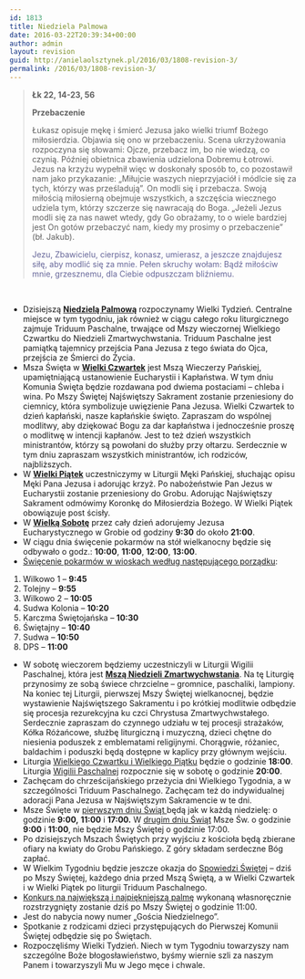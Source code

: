 ```yaml
---
id: 1813
title: Niedziela Palmowa
date: 2016-03-22T20:39:34+00:00
author: admin
layout: revision
guid: http://anielaolsztynek.pl/2016/03/1808-revision-3/
permalink: /2016/03/1808-revision-3/
---
```

> **Łk 22, 14-23, 56**
> 
> **Przebaczenie**
> 
> Łukasz opisuje mękę i śmierć Jezusa jako wielki triumf Bożego miłosierdzia. Objawia się ono w przebaczeniu. Scena ukrzyżowania rozpoczyna się słowami: Ojcze, przebacz im, bo nie wiedzą, co czynią. Później obietnica zbawienia udzielona Dobremu Łotrowi. Jezus na krzyżu wypełnił więc w doskonały sposób to, co pozostawił nam jako przykazanie: &#8222;Miłujcie waszych nieprzyjaciół i módlcie się za tych, którzy was prześladują&#8221;. On modli się i przebacza. Swoją miłością miłosierną obejmuje wszystkich, a szczęścia wiecznego udziela tym, którzy szczerze się nawracają do Boga. &#8222;Jeżeli Jezus modli się za nas nawet wtedy, gdy Go obrażamy, to o wiele bardziej jest On gotów przebaczyć nam, kiedy my prosimy o przebaczenie&#8221; (bł. Jakub).
> 
> <span style="color: #666699;">Jezu, Zbawicielu, cierpisz, konasz, umierasz, a jeszcze znajdujesz siłę, aby modlić się za mnie. Pełen skruchy wołam: Bądź miłościw mnie, grzesznemu, dla Ciebie odpuszczam bliźniemu.</span>

<span style="color: #666699;"><br /> </span>

  * Dzisiejszą **<span style="text-decoration: underline;">Niedzielą Palmową</span>** rozpoczynamy Wielki Tydzień. Centralne miejsce w tym tygodniu, jak również w ciągu całego roku liturgicznego zajmuje Triduum Paschalne, trwające od Mszy wieczornej Wielkiego Czwartku do Niedzieli Zmartwychwstania. Triduum Paschalne jest pamiątką tajemnicy przejścia Pana Jezusa z tego świata do Ojca, przejścia ze Śmierci do Życia.
  * Msza Święta w **<span style="text-decoration: underline;">Wielki Czwartek</span>** jest Mszą Wieczerzy Pańskiej, upamiętniającą ustanowienie Eucharystii i Kapłaństwa. W tym dniu Komunia Święta będzie rozdawana pod dwiema postaciami – chleba i wina. Po Mszy Świętej Najświętszy Sakrament zostanie przeniesiony do ciemnicy, która symbolizuje uwięzienie Pana Jezusa. Wielki Czwartek to dzień kapłański, nasze kapłańskie święto. Zapraszam do wspólnej modlitwy, aby dziękować Bogu za dar kapłaństwa i jednocześnie proszę o modlitwę w intencji kapłanów. Jest to też dzień wszystkich ministrantów, którzy są powołani do służby przy ołtarzu. Serdecznie w tym dniu zapraszam wszystkich ministrantów, ich rodziców, najbliższych.
  * W **<span style="text-decoration: underline;">Wielki Piątek</span>** uczestniczymy w Liturgii Męki Pańskiej, słuchając opisu Męki Pana Jezusa i adorując krzyż. Po nabożeństwie Pan Jezus w Eucharystii zostanie przeniesiony do Grobu. Adorując Najświętszy Sakrament odmówimy Koronkę do Miłosierdzia Bożego. W Wielki Piątek obowiązuje post ścisły.
  * W **<span style="text-decoration: underline;">Wielką Sobotę</span>** przez cały dzień adorujemy Jezusa Eucharystycznego w Grobie od godziny **9:30** do około **21:00**.
  * W ciągu dnia święcenie pokarmów na stół wielkanocny będzie się odbywało o godz.: **10:00**, **11:00**, **12:00**, **13:00**.
  * <span style="text-decoration: underline;">Święcenie pokarmów w wioskach według następującego porządku</span>:

 <span style="font-size: 16px;"></span>

  1. Wilkowo 1 – **9:45**
  2. Tolejny – **9:55** 
  3. Wilkowo 2 – **10:05**
  4. Sudwa Kolonia – **10:20**
  5. Karczma Świętojańska – **10:30**
  6. Świętajny – **10:40**
  7. Sudwa – **10:50** 
  8. DPS – **11:00**

  * W sobotę wieczorem będziemy uczestniczyli w Liturgii Wigilii Paschalnej, która jest **<span style="text-decoration: underline;">Mszą Niedzieli Zmartwychwstania</span>**. Na tę Liturgię przynosimy ze sobą świece chrzcielne – gromnice, paschaliki, lampiony. Na koniec tej Liturgii, pierwszej Mszy Świętej wielkanocnej, będzie wystawienie Najświętszego Sakramentu i po krótkiej modlitwie odbędzie się procesja rezurekcyjna ku czci Chrystusa Zmartwychwstałego. Serdecznie zapraszam do czynnego udziału w tej procesji strażaków, Kółka Różańcowe, służbę liturgiczną i muzyczną, dzieci chętne do niesienia poduszek z emblematami religijnymi. Chorągwie, różaniec, baldachim i poduszki będą dostępne w kaplicy przy głównym wejściu.
  * Liturgia <span style="text-decoration: underline;">Wielkiego Czwartku i Wielkiego Piątku</span> będzie o godzinie **18:00**. Liturgia <span style="text-decoration: underline;">Wigilii Paschalnej</span> rozpocznie się w sobotę o godzinie **20:00**.
  * Zachęcam do chrześcijańskiego przeżycia dni Wielkiego Tygodnia, a w szczególności Triduum Paschalnego. Zachęcam też do indywidualnej adoracji Pana Jezusa w Najświętszym Sakramencie w te dni.
  * Msze Święte w <span style="text-decoration: underline;">pierwszym dniu Świąt </span>będą jak w każdą niedzielę: o godzinie **9:00,** **11:00** i **17:00.** W <span style="text-decoration: underline;">drugim dniu Świąt</span> Msze Św. o godzinie **9:00** i **11:00**, nie będzie Mszy Świętej o godzinie 17:00.
  * Po dzisiejszych Mszach Świętych przy wyjściu z kościoła będą zbierane ofiary na kwiaty do Grobu Pańskiego. Z góry składam serdeczne Bóg zapłać.
  * W Wielkim Tygodniu będzie jeszcze okazja do <span style="text-decoration: underline;">Spowiedzi Świętej</span> – dziś po Mszy Świętej, każdego dnia przed Mszą Świętą, a w Wielki Czwartek i w Wielki Piątek po liturgii Triduum Paschalnego.
  * <span style="text-decoration: underline;">Konkurs na największą i najpiękniejszą palmę</span> wykonaną własnoręcznie rozstrzygnięty zostanie dziś po Mszy Świętej o godzinie 11:00.
  * Jest do nabycia nowy numer „Gościa Niedzielnego”.
  * Spotkanie z rodzicami dzieci przystępujących do Pierwszej Komunii Świętej odbędzie się po Świętach.
  * Rozpoczęliśmy Wielki Tydzień. Niech w tym Tygodniu towarzyszy nam szczególne Boże błogosławieństwo, byśmy wiernie szli za naszym Panem i towarzyszyli Mu w Jego męce i chwale.